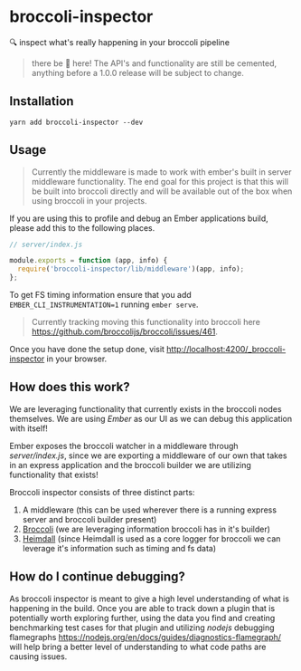 # broccoli-inspector

🔍 inspect what's really happening in your broccoli pipeline

> there be 🐲 here! The API's and functionality are still be cemented, anything before a 1.0.0 release will be subject to change.

## Installation

```
yarn add broccoli-inspector --dev
```

## Usage

> Currently the middleware is made to work with ember's built in server middleware functionality. The end goal for this project is that this will be built into broccoli directly and will be available out of the box when using broccoli in your projects.

If you are using this to profile and debug an Ember applications build, please add this to the following places.

```js
// server/index.js

module.exports = function (app, info) {
  require('broccoli-inspector/lib/middleware')(app, info);
};
```

To get FS timing information ensure that you add `EMBER_CLI_INSTRUMENTATION=1` running `ember serve`.

> Currently tracking moving this functionality into broccoli here https://github.com/broccolijs/broccoli/issues/461.

Once you have done the setup done, visit [http://localhost:4200/_broccoli-inspector](http://localhost:4200/_broccoli-inspector) in your browser. 

## How does this work?

We are leveraging functionality that currently exists in the broccoli nodes themselves. We are using _Ember_ as our UI as we can debug this application with itself!

Ember exposes the broccoli watcher in a middleware through _server/index.js_, since we are exporting a middleware of our own that takes in an express application and the broccoli builder we are utilizing functionality that exists!

Broccoli inspector consists of three distinct parts:
1. A middleware (this can be used wherever there is a running express server and broccoli builder present)
2. [Broccoli](https://github.com/broccolijs/broccoli) (we are leveraging information broccoli has in it's builder)
3. [Heimdall](https://github.com/heimdalljs/heimdalljs-lib) (since Heimdall is used as a core logger for broccoli we can leverage it's information such as timing and fs data)

## How do I continue debugging?

As broccoli inspector is meant to give a high level understanding of what is happening in the build. Once you are able to track down a plugin that is potentially worth exploring further, using the data you find and creating benchmarking test cases for that plugin and utilizing _nodejs_ debugging flamegraphs https://nodejs.org/en/docs/guides/diagnostics-flamegraph/ will help bring a better level of understanding to what code paths are causing issues.
